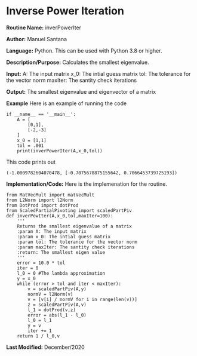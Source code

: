 
# Inverse Power Iteration 

**Routine Name:** inverPowerIter 

**Author:** Manuel Santana

**Language:** Python. This can be used with Python 3.8 or higher. 

**Description/Purpose:** 
Calculates the smallest eigenvalue. 

**Input:** 
A: The input matrix
x_0: The intial guess matrix
tol: The tolerance for the vector norm
maxIter: The santity check iterations


**Output:** 
The smallest eigenvalue and eigenvector of a matrix

**Example**
Here is an example of running the code

```
if __name__ == '__main__':
    A = [
        [0,1],
        [-2,-3]
    ]
    x_0 = [1,1]
    tol = .001
    print(inverPowerIter(A,x_0,tol))
```

This code prints out

```
(-1.0009782604070478, [-0.7075678875155642, 0.7066453739725193])
```
**Implementation/Code:** 
Here is the implemenation for the routine.
```
from MatVecMult import matVecMult
from L2Norm import l2Norm
from DotProd import dotProd
from ScaledPartialPivoting import scaledPartPiv
def inverPowIter(A,x_0,tol,maxIter=100):
    '''
    Returns the smallest eigenvalue of a matrix
    :param A: The input matrix
    :param x_0: The intial guess matrix
    :param tol: The tolerance for the vector norm
    :param maxIter: The santity check iterations
    :return: The smallest eigen value
    '''
    error = 10.0 * tol
    iter = 0
    l_0 = 0 #The lambda approximation
    y = x_0
    while (error > tol and iter < maxIter):
        v = scaledPartPiv(A,y)
        normV = l2Norm(v)
        v = [v[i] / normV for i in range(len(v))]
        z = scaledPartPiv(A,v)
        l_1 = dotProd(v,z)
        error = abs(l_1 - l_0)
        l_0 = l_1
        y = v
        iter += 1
    return 1 / l_0,v
```
**Last Modified:** December/2020
